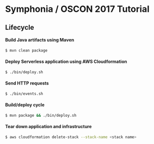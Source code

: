 # Symphonia / OSCON 2017 Tutorial

## Lifecycle

#### Build Java artifacts using Maven

```bash
$ mvn clean package
```

#### Deploy Serverless application using AWS Cloudformation

```bash
$ ./bin/deploy.sh
```

#### Send HTTP requests

```bash
$ ./bin/events.sh
```

#### Build/deploy cycle

```bash
$ mvn package && ./bin/deploy.sh
```

#### Tear down application and infrastructure

```bash
$ aws cloudformation delete-stack --stack-name <stack name>

```
